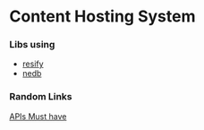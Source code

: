 # Content Hosting System

### Libs using
- [resify](http://mcavage.me/node-restify/)
- [nedb](https://github.com/louischatriot/nedb)

### Random Links
[APIs Must have](http://www.silota.com/site-search-blog/must-have-api-client/)